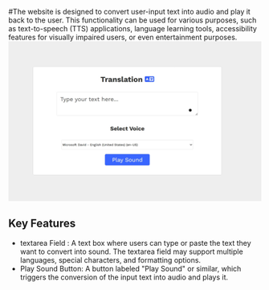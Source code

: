 #The website is designed to convert user-input text into audio and play it back to the user. This functionality can be used for various purposes,
such as text-to-speech (TTS) applications, language learning tools, accessibility features for visually impaired users, or even entertainment purposes.
![image alt](https://github.com/mwafg-gumma/Voice-Translation/blob/f5cf21c317a952984f09a7613a92f88e4fcd89a7/Screenshot_19-3-2025_231949_127.0.0.1.jpeg)
## Key Features
- textarea Field :
A text box where users can type or paste the text they want to convert into sound.
The textarea field may support multiple languages, special characters, and formatting options.
- Play Sound Button:
A button labeled "Play Sound" or similar, which triggers the conversion of the input text into audio and plays it.
